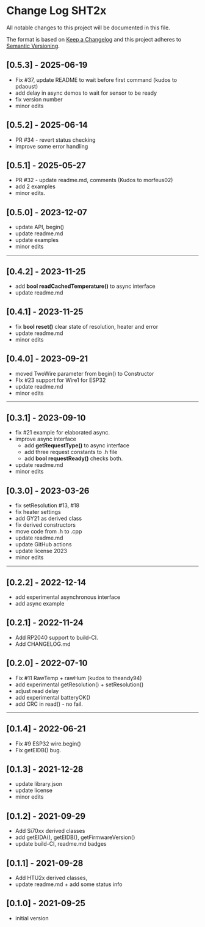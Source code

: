 # Change Log SHT2x

All notable changes to this project will be documented in this file.

The format is based on [Keep a Changelog](http://keepachangelog.com/)
and this project adheres to [Semantic Versioning](http://semver.org/).


## [0.5.3] - 2025-06-19
- Fix #37, update README to wait before first command (kudos to pdaoust)
- add delay in async demos to wait for sensor to be ready
- fix version number
- minor edits

## [0.5.2] - 2025-06-14
- PR #34 - revert status checking
- improve some error handling

## [0.5.1] - 2025-05-27
- PR #32 - update readme.md, comments (Kudos to morfeus02)
- add 2 examples
- minor edits.

## [0.5.0] - 2023-12-07
- update API, begin()
- update readme.md
- update examples
- minor edits

----

## [0.4.2] - 2023-11-25
- add **bool readCachedTemperature()** to async interface
- update readme.md

## [0.4.1] - 2023-11-25
- fix **bool reset()** clear state of resolution, heater and error
- update readme.md
- minor edits

## [0.4.0] - 2023-09-21
- moved TwoWire parameter from begin() to Constructor
- FIx #23 support for Wire1 for ESP32
- update readme.md
- minor edits

----

## [0.3.1] - 2023-09-10
- fix #21 example for elaborated async.
- improve async interface
  - add **getRequestType()** to async interface
  - add three request constants to .h file
  - add **bool requestReady()** checks both.
- update readme.md
- minor edits

## [0.3.0] - 2023-03-26
- fix setResolution #13, #18
- fix heater settings
- add GY21 as derived class
- fix derived constructors
- move code from .h to .cpp
- update readme.md
- update GitHub actions
- update license 2023
- minor edits

----

## [0.2.2] - 2022-12-14
- add experimental asynchronous interface
- add async example

## [0.2.1] - 2022-11-24
- Add RP2040 support to build-CI.
- Add CHANGELOG.md

## [0.2.0] - 2022-07-10
- Fix #11 RawTemp + rawHum (kudos to theandy94)
- add experimental getResolution() + setResolution()
- adjust read delay
- add experimental batteryOK()
- add CRC in read() - no fail.

----

## [0.1.4] - 2022-06-21
- Fix #9 ESP32 wire.begin()
- Fix getEIDB() bug.

## [0.1.3] - 2021-12-28
- update library.json
- update license
- minor edits

## [0.1.2] - 2021-09-29
- Add Si70xx derived classes
- add getEIDA(), getEIDB(), getFirmwareVersion()
- update build-CI, readme.md badges

## [0.1.1] - 2021-09-28
- Add HTU2x derived classes,
- update readme.md + add some status info

## [0.1.0] - 2021-09-25
- initial version

